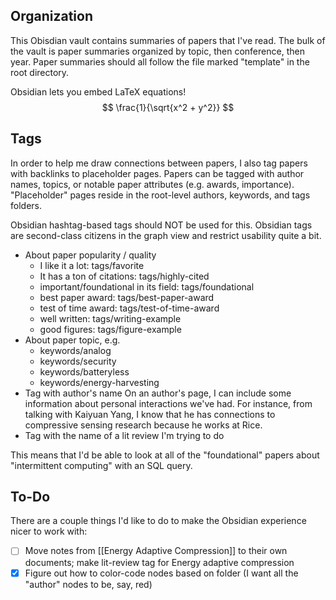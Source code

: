 ## Organization
This Obisdian vault contains summaries of papers that I've read. The bulk of the vault is paper summaries organized by topic, then conference, then year. Paper summaries should all follow the file marked "template" in the root directory.

Obsidian lets you embed LaTeX equations!
$$ \frac{1}{\sqrt{x^2 + y^2}} $$

## Tags
In order to help me draw connections between papers, I also tag papers with backlinks to placeholder pages. Papers can be tagged with author names, topics, or notable paper attributes (e.g. awards, importance). "Placeholder" pages reside in the root-level authors, keywords, and tags folders.

Obsidian hashtag-based tags should NOT be used for this. Obsidian tags are second-class citizens in the graph view and restrict usability quite a bit.
 - About paper popularity / quality
	 - I like it a lot: tags/favorite
	 - It has a ton of citations: tags/highly-cited
	 - important/foundational in its field: tags/foundational
	 - best paper award: tags/best-paper-award
	 - test of time award: tags/test-of-time-award
	 - well written: tags/writing-example
	 - good figures: tags/figure-example
 - About paper topic, e.g.
	 - keywords/analog
	 - keywords/security
	 - keywords/batteryless
	 - keywords/energy-harvesting
 - Tag with author's name
On an author's page, I can include some information about personal interactions we've had. For instance, from talking with Kaiyuan Yang, I know that he has connections to compressive sensing research because he works at Rice.
 - Tag with the name of a lit review I'm trying to do
 
This means that I'd be able to look at all of the "foundational" papers about "intermittent computing" with an SQL query.

## To-Do
There are a couple things I'd like to do to make the Obsidian experience nicer to work with:
 - [ ] Move notes from [[Energy Adaptive Compression]] to their own documents; make lit-review tag for Energy adaptive compression
 - [x] Figure out how to color-code nodes based on folder (I want all the "author" nodes to be, say, red)